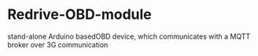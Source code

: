 # Redrive-OBD-module
stand-alone Arduino basedOBD device, which communicates with a MQTT broker over 3G communication
